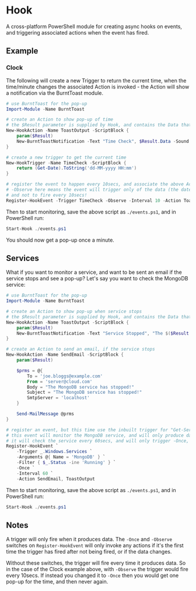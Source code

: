 # Hook

A cross-platform PowerShell module for creating async hooks on events, and triggering associated actions when the event has fired.

## Example

### Clock

The following will create a new Trigger to return the current time, when the time/minute changes the associated Action is invoked - the Action will show a notification via the BurntToast module.

```powershell
# use BurntToast for the pop-up
Import-Module -Name BurntToast

# create an Action to show pop-up of time
# the $Result parameter is supplied by Hook, and contains the Data that caused the event to Trigger
New-HookAction -Name ToastOutput -ScriptBlock {
    param($Result)
    New-BurntToastNotification -Text "Time Check", $Result.Data -Sound IM
}

# create a new trigger to get the current time
New-HookTrigger -Name TimeCheck -ScriptBlock {
    return (Get-Date).ToString('dd-MM-yyyy HH:mm')
}

# register the event to happen every 10secs, and associate the above Action with it
# -Observe here means the event will trigger only of the data (the datetime) changes,
# and not to fire every 10secs!
Register-HookEvent -Trigger TimeCheck -Observe -Interval 10 -Action ToastOutput
```

Then to start monitoring, save the above script as `./events.ps1`, and in PowerShell run:

```powershell
Start-Hook ./events.ps1
```

You should now get a pop-up once a minute.

## Services

What if you want to monitor a service, and want to be sent an email if the service stops and see a pop-up? Let's say you want to check the MongoDB service:

```powershell
# use BurntToast for the pop-up
Import-Module -Name BurntToast

# create an Action to show pop-up when service stops
# the $Result parameter is supplied by Hook, and contains the Data that caused the event to Trigger - in this case, it would be the service object
New-HookAction -Name ToastOutput -ScriptBlock {
    param($Result)
    New-BurntToastNotification -Text "Service Stopped", "The $($Result.Data.Name) service has stopped!"
}

# create an Action to send an email, if the service stops
New-HookAction -Name SendEmail -ScriptBlock {
    param($Result)

    $prms = @{
        To = 'joe.bloggs@example.com'
        From = 'server@cloud.com'
        Body = "The MongoDB service has stopped!"
        Subject = "The MongoDB service has stopped!"
        SmtpServer = 'localhost'
    }

    Send-MailMessage @prms
}

# register an event, but this time use the inbuilt trigger for "Get-Service".
# this event will monitor the MongoDB service, and will only produce data if the service stops.
# it will check the service every 60secs, and will only trigger -Once, and not for every minute the service is stopped
Register-HookEvent `
    -Trigger _.Windows.Services `
    -Arguments @{ Name = 'MongoDB' } `
    -Filter { $_.Status -ine 'Running' } `
    -Once `
    -Interval 60 `
    -Action SendEmail, ToastOutput
```

Then to start monitoring, save the above script as `./events.ps1`, and in PowerShell run:

```powershell
Start-Hook ./events.ps1
```

## Notes

A trigger will only fire when it produces data. The `-Once` and `-Observe` switches on `Register-HookEvent` will only invoke any actions if it's the first time the trigger has fired after not being fired, or if the data changes.

Without these switches, the trigger will fire every time it produces data. So in the case of the Clock example above, with `-Observe` the trigger would fire every 10secs. If instead you changed it to `-Once` then you would get one pop-up for the time, and then never again.
